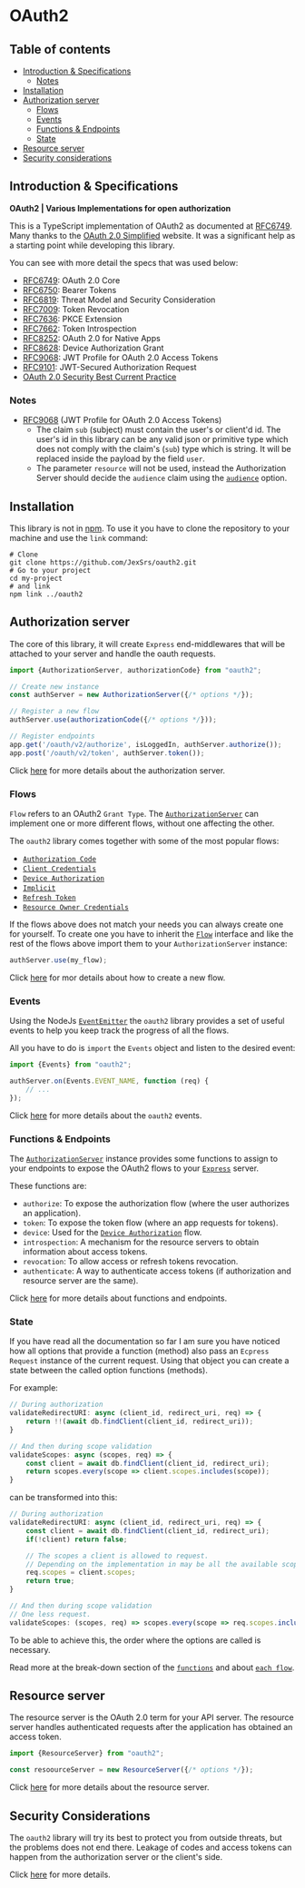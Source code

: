 # OAuth2

## Table of contents
* [Introduction & Specifications](#introduction--specifications)
  * [Notes](#notes)
* [Installation](#installation)
* [Authorization server](#authorization-server)
  * [Flows](#flows)
  * [Events](#events)
  * [Functions & Endpoints](#functions--endpoints)
  * [State](#state)
* [Resource server](#resource-server)
* [Security considerations](#security-considerations)

## Introduction & Specifications
**OAuth2 | Various Implementations for open authorization**

This is a TypeScript implementation of OAuth2 as documented at [RFC6749](https://datatracker.ietf.org/doc/html/rfc6749).
Many thanks to the [OAuth 2.0 Simplified](https://www.oauth.com/) website. It was a significant help as
a starting point while developing this library.

You can see with more detail the specs that was used below:

* [RFC6749](https://datatracker.ietf.org/doc/html/rfc6749): OAuth 2.0 Core
* [RFC6750](https://datatracker.ietf.org/doc/html/rfc6750): Bearer Tokens
* [RFC6819](https://datatracker.ietf.org/doc/html/rfc6819): Threat Model and Security Consideration
* [RFC7009](https://datatracker.ietf.org/doc/html/rfc7009): Token Revocation
* [RFC7636](https://datatracker.ietf.org/doc/html/rfc7636): PKCE Extension
* [RFC7662](https://datatracker.ietf.org/doc/html/rfc7662): Token Introspection
* [RFC8252](https://datatracker.ietf.org/doc/html/rfc8252): OAuth 2.0 for Native Apps
* [RFC8628](https://datatracker.ietf.org/doc/html/rfc8628): Device Authorization Grant
* [RFC9068](https://datatracker.ietf.org/doc/html/rfc9068): JWT Profile for OAuth 2.0 Access Tokens
* [RFC9101](https://datatracker.ietf.org/doc/html/rfc9101): JWT-Secured Authorization Request
* [OAuth 2.0 Security Best Current Practice](https://datatracker.ietf.org/doc/html/draft-ietf-oauth-security-topics)

### Notes
* [RFC9068](https://datatracker.ietf.org/doc/html/rfc9068) (JWT Profile for OAuth 2.0 Access Tokens)
  * The claim `sub` (subject) must contain the user's or client'd id.
The user's id in this library can be any valid json or primitive type which does not comply
with the claim's (`sub`) type which is string. It will be replaced inside the payload by the field `user`.
  * The parameter `resource` will not be used, instead the Authorization Server
should decide the `audience` claim using the [`audience`](./docs/authorizationServer#audience)
option.

## Installation
This library is not in [npm](https://www.npmjs.com/). To use it you have to clone the repository to
your machine and use the `link` command:

```shell
# Clone
git clone https://github.com/JexSrs/oauth2.git
# Go to your project
cd my-project
# and link
npm link ../oauth2
```

## Authorization server
The core of this library, it will create `Express` end-middlewares that will be attached
to your server and handle the oauth requests.

```javascript
import {AuthorizationServer, authorizationCode} from "oauth2";

// Create new instance
const authServer = new AuthorizationServer({/* options */});

// Register a new flow
authServer.use(authorizationCode({/* options */}));

// Register endpoints
app.get('/oauth/v2/authorize', isLoggedIn, authServer.authorize());
app.post('/oauth/v2/token', authServer.token());
```

Click [here](./docs/authorization_server.md) for more details about the authorization server.

### Flows
`Flow` refers to an OAuth2 `Grant Type`. The [`AuthorizationServer`](docs/authorizationServer/authorization_server.md)
can implement one or more different flows, without one affecting the other.

The `oauth2` library comes together with some of the most popular flows:
* [`Authorization Code`](./docs/authorization_code.md)
* [`Client Credentials`](./docs/client_credentials.md)
* [`Device Authorization`](./docs/device_authorization.md)
* [`Implicit`](./docs/implicit.md)
* [`Refresh Token`](./docs/refresh_token.md)
* [`Resource Owner Credentials`](./docs/resource_owner_credentials.md)

If the flows above does not match your needs you can always create one for yourself.
To create one you have to inherit the [`Flow`](./lib/components/flow.ts) interface and like the
rest of the flows above import them to your `AuthorizationServer` instance:

```javascript
authServer.use(my_flow);
```

Click [here](docs/authorizationServer/new_flow.md) for mor details about how to create a new flow.

### Events
Using the NodeJs [`EventEmitter`](https://nodejs.dev/learn/the-nodejs-event-emitter) the `oauth2`
library provides a set of useful events to help you keep track the progress of all the flows.

All you have to do is `import` the `Events` object and listen to the desired event:
```javascript
import {Events} from "oauth2";

authServer.on(Events.EVENT_NAME, function (req) {
    // ...
});
```

Click [here](docs/authorizationServer/events.md) for more details about the `oauth2` events.

### Functions & Endpoints
The [`AuthorizationServer`](docs/authorizationServer/authorization_server.md) instance provides
some functions to assign to your endpoints to expose the OAuth2 flows to your
[`Express`](https://expressjs.com/) server.

These functions are:
* `authorize`: To expose the authorization flow (where the user authorizes an application).
* `token`: To expose the token flow (where an app requests for tokens).
* `device`: Used for the [`Device Authorization`](./docs/flows/device_authorization.md) flow.
* `introspection`: A mechanism for the resource servers to obtain information about access tokens.
* `revocation`: To allow access or refresh tokens revocation.
* `authenticate`: A way to authenticate access tokens (if authorization and resource server are the same).

Click [here](docs/authorizationServer/functions_and_endpoints.md) for more details about functions and endpoints.

### State
If you have read all the documentation so far I am sure you have noticed how all options that provide
a function (method) also pass an `Ecpress Request` instance of the current request. Using that object
you can create a state between the called option functions (methods).

For example:
```javascript
// During authorization
validateRedirectURI: async (client_id, redirect_uri, req) => {
    return !!(await db.findClient(client_id, redirect_uri));
}

// And then during scope validation
validateScopes: async (scopes, req) => {
    const client = await db.findClient(client_id, redirect_uri);
    return scopes.every(scope => client.scopes.includes(scope));
}
```
can be transformed into this:
```javascript
// During authorization
validateRedirectURI: async (client_id, redirect_uri, req) => {
    const client = await db.findClient(client_id, redirect_uri);
    if(!client) return false;

    // The scopes a client is allowed to request.
    // Depending on the implementation in may be all the available scopes
    req.scopes = client.scopes;
    return true;
}

// And then during scope validation
// One less request.
validateScopes: (scopes, req) => scopes.every(scope => req.scopes.includes(scope));
```

To be able to achieve this, the order where the options are called is necessary.

Read more at the break-down section of the
[`functions`](./docs/authorizationServer/functions_and_endpoints.md)
and about [`each flow`](./docs/flows). 

## Resource server
The resource server is the OAuth 2.0 term for your API server. The resource server handles
authenticated requests after the application has obtained an access token.

```javascript
import {ResourceServer} from "oauth2";

const resoourceServer = new ResourceServer({/* options */});
```

Click [here](./docs/resource_server.md) for more details about the resource server.

## Security Considerations
The `oauth2` library will try its best to protect you from outside threats, but the problems
does not end there. Leakage of codes and access tokens can happen from the authorization server
or the client's side.

Click [here](./docs/security_consideration.md) for more details.